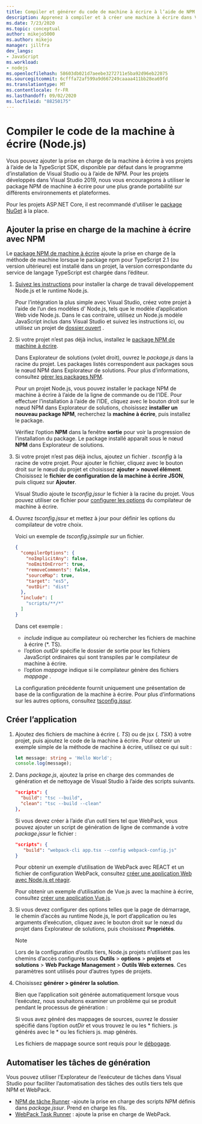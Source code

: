 ```yaml
---
title: Compiler et générer du code de machine à écrire à l’aide de NPM
description: Apprenez à compiler et à créer une machine à écrire dans Visual Studio.
ms.date: 7/23/2020
ms.topic: conceptual
author: mikejo5000
ms.author: mikejo
manager: jillfra
dev_langs:
- JavaScript
ms.workload:
- nodejs
ms.openlocfilehash: 58603db021d7aeebe3272711e5ba92d96eb22075
ms.sourcegitcommit: 6cfffa72af599a9d667249caaaa411bb28ea69fd
ms.translationtype: MT
ms.contentlocale: fr-FR
ms.lasthandoff: 09/02/2020
ms.locfileid: "88250175"
---
```

# <a name="compile-typescript-code-nodejs"></a>Compiler le code de la machine à écrire (Node.js)

Vous pouvez ajouter la prise en charge de la machine à écrire à vos projets à l’aide de la TypeScript SDK, disponible par défaut dans le programme d’installation de Visual Studio ou à l’aide de NPM. Pour les projets développés dans Visual Studio 2019, nous vous encourageons à utiliser le package NPM de machine à écrire pour une plus grande portabilité sur différents environnements et plateformes.

Pour les projets ASP.NET Core, il est recommandé d’utiliser le [package NuGet](../javascript/compile-typescript-code-nuget.md) à la place.

## <a name="add-typescript-support-using-npm"></a>Ajouter la prise en charge de la machine à écrire avec NPM

Le [package NPM de machine à écrire](https://www.npmjs.com/package/typescript) ajoute la prise en charge de la méthode de machine lorsque le package npm pour TypeScript 2.1 (ou version ultérieure) est installé dans un projet, la version correspondante du service de langage TypeScript est chargée dans l’éditeur.

1. [Suivez les instructions](/visualstudio/ide/quickstart-nodejs?toc=/visualstudio/javascript/toc.json) pour installer la charge de travail développement Node.js et le runtime Node.js.

   Pour l’intégration la plus simple avec Visual Studio, créez votre projet à l’aide de l’un des modèles d' Node.js, tels que le modèle d’application Web vide Node.js. Dans le cas contraire, utilisez un Node.js modèle JavaScript inclus dans Visual Studio et suivez les instructions ici, ou utilisez un projet de [dossier ouvert](../javascript/develop-javascript-code-without-solutions-projects.md) .

1. Si votre projet n’est pas déjà inclus, installez le [package NPM de machine à écrire](https://www.npmjs.com/package/typescript).

   Dans Explorateur de solutions (volet droit), ouvrez le *package.js* dans la racine du projet. Les packages listés correspondent aux packages sous le nœud NPM dans Explorateur de solutions. Pour plus d’informations, consultez [gérer les packages NPM](../javascript/npm-package-management.md).

   Pour un projet Node.js, vous pouvez installer le package NPM de machine à écrire à l’aide de la ligne de commande ou de l’IDE. Pour effectuer l’installation à l’aide de l’IDE, cliquez avec le bouton droit sur le nœud NPM dans Explorateur de solutions, choisissez **installer un nouveau package NPM**, recherchez la **machine à écrire**, puis installez le package.

   Vérifiez l’option **NPM** dans la fenêtre **sortie** pour voir la progression de l’installation du package. Le package installé apparaît sous le nœud **NPM** dans Explorateur de solutions.

1. Si votre projet n’est pas déjà inclus, ajoutez un fichier *. tsconfig* à la racine de votre projet. Pour ajouter le fichier, cliquez avec le bouton droit sur le nœud du projet et choisissez **ajouter > nouvel élément**. Choisissez le **fichier de configuration de la machine à écrire JSON**, puis cliquez sur **Ajouter**.

   Visual Studio ajoute le *tsconfig.jssur* le fichier à la racine du projet. Vous pouvez utiliser ce fichier pour [configurer les options](https://www.typescriptlang.org/docs/handbook/tsconfig-json.html) du compilateur de machine à écrire.

1. Ouvrez *tsconfig.jssur* et mettez à jour pour définir les options du compilateur de votre choix.

   Voici un exemple de *tsconfig.jssimple sur* un fichier.

   ```json
   {
     "compilerOptions": {
       "noImplicitAny": false,
       "noEmitOnError": true,
       "removeComments": false,
       "sourceMap": true,
       "target": "es5",
       "outDir": "dist"
     },
     "include": [
       "scripts/**/*"
     ]
   }
   ```

   Dans cet exemple :
   - *include* indique au compilateur où rechercher les fichiers de machine à écrire (*. TS).
   - l’option *outDir* spécifie le dossier de sortie pour les fichiers JavaScript ordinaires qui sont transpiles par le compilateur de machine à écrire.
   - l’option *mappage* indique si le compilateur génère des fichiers *mappage* .

   La configuration précédente fournit uniquement une présentation de base de la configuration de la machine à écrire. Pour plus d’informations sur les autres options, consultez [tsconfig.jssur](https://www.typescriptlang.org/docs/handbook/tsconfig-json.html).

## <a name="build-the-application"></a>Créer l’application

1. Ajoutez des fichiers de machine à écrire (*. TS*) ou de jsx (*. TSX*) à votre projet, puis ajoutez le code de la machine à écrire. Pour obtenir un exemple simple de la méthode de machine à écrire, utilisez ce qui suit :

   ```typescript
   let message: string = 'Hello World';
   console.log(message);
   ```

1. Dans *package.js*, ajoutez la prise en charge des commandes de génération et de nettoyage de Visual Studio à l’aide des scripts suivants.

   ```json
   "scripts": {
     "build": "tsc --build",
     "clean": "tsc --build --clean"
   },
   ```

   Si vous devez créer à l’aide d’un outil tiers tel que WebPack, vous pouvez ajouter un script de génération de ligne de commande à votre *package.jssur* le fichier :

   ```json
   "scripts": {
      "build": "webpack-cli app.tsx --config webpack-config.js"
   }
   ```

   Pour obtenir un exemple d’utilisation de WebPack avec REACT et un fichier de configuration WebPack, consultez [créer une application Web avec Node.js et réagir](../javascript/tutorial-nodejs-with-react-and-jsx.md).

   Pour obtenir un exemple d’utilisation de Vue.js avec la machine à écrire, consultez [créer une application Vue.js](/javascript/create-application-with-vuejs).

1. Si vous devez configurer des options telles que la page de démarrage, le chemin d’accès au runtime Node.js, le port d’application ou les arguments d’exécution, cliquez avec le bouton droit sur le nœud du projet dans Explorateur de solutions, puis choisissez **Propriétés**.

   >[!NOTE]
   > Lors de la configuration d’outils tiers, Node.js projets n’utilisent pas les chemins d’accès configurés sous **Outils**  >  **options**  >  **projets et solutions**  >  **Web Package Management**  >  **Outils Web externes**. Ces paramètres sont utilisés pour d’autres types de projets.

1. Choisissez **générer > générer la solution**.

   Bien que l’application soit générée automatiquement lorsque vous l’exécutez, nous souhaitons examiner un problème qui se produit pendant le processus de génération :

   Si vous avez généré des mappages de sources, ouvrez le dossier spécifié dans l’option *outDir* et vous trouvez le ou les \* fichiers. js générés avec le \* ou les fichiers js. map générés.

   Les fichiers de mappage source sont requis pour le [débogage](../javascript/debug-nodejs.md).

## <a name="automate-build-tasks"></a>Automatiser les tâches de génération

Vous pouvez utiliser l’Explorateur de l’exécuteur de tâches dans Visual Studio pour faciliter l’automatisation des tâches des outils tiers tels que NPM et WebPack.

- [NPM de tâche Runner](https://marketplace.visualstudio.com/items?itemName=MadsKristensen.NPMTaskRunner) -ajoute la prise en charge des scripts NPM définis dans *package.jssur*. Prend en charge les fils.
- [WebPack Task Runner](https://marketplace.visualstudio.com/items?itemName=MadsKristensen.WebPackTaskRunner) : ajoute la prise en charge de WebPack.
